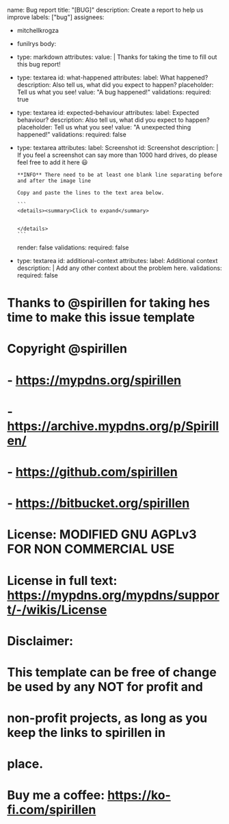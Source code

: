 name: Bug report
title: "[BUG]"
description: Create a report to help us improve
labels: ["bug"]
assignees:
  - mitchellkrogza
  - funilrys
body:
  - type: markdown
    attributes:
      value: |
        Thanks for taking the time to fill out this bug report!

  - type: textarea
    id: what-happened
    attributes:
      label: What happened?
      description: Also tell us, what did you expect to happen?
      placeholder: Tell us what you see!
      value: "A bug happened!"
    validations:
      required: true
  
  - type: textarea
    id: expected-behaviour
    attributes:
      label: Expected behaviour?
      description: Also tell us, what did you expect to happen?
      placeholder: Tell us what you see!
      value: "A unexpected thing happened!"
    validations:
      required: false

  - type: textarea
    attributes:
      label: Screenshot
      id: Screenshot
      description: |
        If you feel a screenshot can say more than 1000 hard drives, do
        please feel free to add it here :smiley:

        **INFO** There need to be at least one blank line separating before
        and after the image line

        Copy and paste the lines to the text area below.

        ```
        <details><summary>Click to expand</summary>
        
        
        </details>
        ```
      render: false
    validations:
      required: false

  - type: textarea
    id: additional-context
    attributes:
      label: Additional context
      description: |
        Add any other context about the problem here.
    validations:
      required: false

# Thanks to @spirillen for taking hes time to make this issue template
# Copyright @spirillen
# - https://mypdns.org/spirillen
# - https://archive.mypdns.org/p/Spirillen/
# - https://github.com/spirillen
# - https://bitbucket.org/spirillen
#
# License: MODIFIED GNU AGPLv3 FOR NON COMMERCIAL USE
# License in full text: https://mypdns.org/mypdns/support/-/wikis/License
#
# Disclaimer:
#   This template can be free of change be used by any NOT for profit and
#   non-profit projects, as long as you keep the links to spirillen in
#   place.
#
# Buy me a coffee: https://ko-fi.com/spirillen
